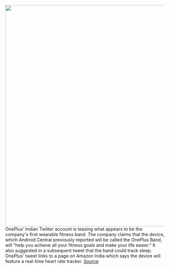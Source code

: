 <img src='https://cdn.vox-cdn.com/thumbor/oBG2yjeWmp7ysy2WzjREmnFKLdA=/0x0:2133x1200/1200x800/filters:focal(0x343:340x683)/cdn.vox-cdn.com/uploads/chorus_image/image/68616286/Eq3k9VkVkAELKeE.0.jpg' width='700px' /><br/>
OnePlus' Indian Twitter account is teasing what appears to be the company's first wearable fitness band. The company claims that the device, which Android Central previously reported will be called the OnePlus Band, will “help you achieve all your fitness goals and make your life easier.” It also suggested in a subsequent tweet that the band could track sleep. OnePlus' tweet links to a page on Amazon India which says the device will feature a real-time heart rate tracker.
<a href='https://www.theverge.com/2021/1/4/22213062/oneplus-band-fitness-tracker-price-launch-release-date'> Source <a/>